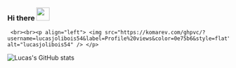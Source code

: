 ### Hi there <img src="https://raw.githubusercontent.com/MartinHeinz/MartinHeinz/master/wave.gif" width="30px">

<!--Visits counter-->
<!--<h3>
Thanks for stopping by I hope you'll enjoy my projects! &nbsp; 
  <a target="_blank" rel="noopener noreferrer" -->
     <br><br><p align="left"> <img src="https://komarev.com/ghpvc/?username=lucasjolibois54&label=Profile%20views&color=0e75b6&style=flat" alt="lucasjolibois54" /> </p>
  </a>
</h3>

<!-- A+-->

![Lucas's GitHub stats](https://github-readme-stats.vercel.app/api?username=lucasjolibois54&show_icons=true&theme=radical)
<!--
**lucasjolibois54/lucasjolibois54** is a ✨ _special_ ✨ repository because its `README.md` (this file) appears on your GitHub profile.

Here are some ideas to get you started:

- 🔭 I’m currently working on ...
- 🌱 I’m currently learning ...
- 👯 I’m looking to collaborate on ...
- 🤔 I’m looking for help with ...
- 💬 Ask me about ...
- 📫 How to reach me: ...
- 😄 Pronouns: ...
- ⚡ Fun fact: ...
-->
